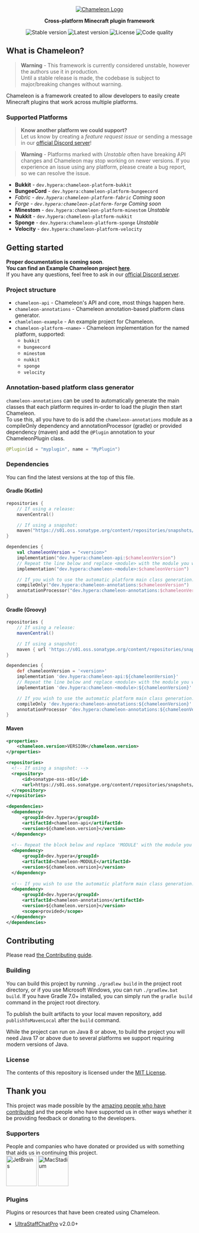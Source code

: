 <div align="center">
  <a href="https://github.com/ChameleonFramework/Chameleon">
    <img alt="Chameleon Logo" src="https://i.hypera.dev/assets/chameleon@750x150.png" />
  </a>
  <p><strong>Cross-platform Minecraft plugin framework</strong></p>
</div>

<div align="center">
  <img alt="Stable version" src="https://img.shields.io/badge/Stable-N/A-%2317aaaa?style=for-the-badge">
  <img alt="Latest version" src="https://img.shields.io/badge/dynamic/json?color=17aaaa&label=Latest&prefix=v&query=%24.version&url=https%3A%2F%2Frepo.hypera.dev%2Fapi%2Fmaven%2Flatest%2Fversion%2Fsnapshots%2Fdev%2Fhypera%2Fchameleon-api&style=for-the-badge">
  <img alt="License" src="https://img.shields.io/badge/License-MIT-%2317aaaa?style=for-the-badge">
  <img alt="Code quality" src="https://img.shields.io/codefactor/grade/github/ChameleonFramework/Chameleon/main?style=for-the-badge&color=%2317aaaa">
</div>

## What is Chameleon?

> **Warning** - This framework is currently considered unstable, however the authors use it in
> production.  
> Until a stable release is made, the codebase is subject to major/breaking changes without warning.

Chameleon is a framework created to allow developers to easily create Minecraft plugins that work
across multiple platforms.

### Supported Platforms

> **Know another platform we could support?**  
> Let us know by creating a *feature request issue* or
> sending a message in our [official Discord server](https://discord.hypera.dev/)!

> **Warning** - Platforms marked with *Unstable* often have breaking API changes and Chameleon may
> stop working on newer versions. If you experience an issue using any platform, please create a
> bug report, so we can resolve the issue.

 - **Bukkit** - `dev.hypera:chameleon-platform-bukkit`
 - **BungeeCord** - `dev.hypera:chameleon-platform-bungeecord`
 - *Fabric - `dev.hypera:chameleon-platform-fabric` *Coming soon**
 - *Forge - `dev.hypera:chameleon-platform-forge` *Coming soon**
 - **Minestom** - `dev.hypera:chameleon-platform-minestom` *Unstable*
 - **Nukkit** - `dev.hypera:chameleon-platform-nukkit`
 - **Sponge** - `dev.hypera:chameleon-platform-sponge` *Unstable*
 - **Velocity** - `dev.hypera:chameleon-platform-velocity`

## Getting started

**Proper documentation is coming soon**.  
**You can find an Example Chameleon project [here](example)**.  
If you have any questions, feel free to ask in
our [official Discord server](https://discord.hypera.dev/).

### Project structure

- `chameleon-api` - Chameleon's API and core, most things happen here.
- `chameleon-annotations` - Chameleon annotation-based platform class generator.
- `chamleleon-example` - An example project for Chameleon.
- `chameleon-platform-<name>` - Chameleon implementation for the named platform, supported:
    - `bukkit`
    - `bungeecord`
    - `minestom`
    - `nukkit`
    - `sponge`
    - `velocity`

### Annotation-based platform class generator

`chameleon-annotations` can be used to automatically generate the main classes that each platform
requires in-order to load the plugin then start Chameleon.  
To use this, all you have to do is add the `chameleon-annotations` module as a compileOnly
dependency and annotationProcessor (gradle) or provided dependency (maven) and add the `@Plugin`
annotation to your ChameleonPlugin class.

```java
@Plugin(id = "myplugin", name = "MyPlugin")
```

### Dependencies

You can find the latest versions at the top of this file.

#### Gradle (Kotlin)

```kotlin
repositories {
    // If using a release:
    mavenCentral()

    // If using a snapshot:
    maven("https://s01.oss.sonatype.org/content/repositories/snapshots/")
}

dependencies {
    val chameleonVersion = "<version>"
    implementation("dev.hypera:chameleon-api:$chameleonVersion")
    // Repeat the line below and replace <module> with the module you wish to use.
    implementation("dev.hypera:chameleon-<module>:$chameleonVersion")

    // If you wish to use the automatic platform main class generation:
    compileOnly("dev.hypera:chameleon-annotations:$chameleonVersion")
    annotationProcessor("dev.hypera:chameleon-annotations:$chameleonVersion")
}
```

#### Gradle (Groovy)

```groovy
repositories {
    // If using a release:
    mavenCentral()

    // If using a snapshot:
    maven { url 'https://s01.oss.sonatype.org/content/repositories/snapshots/' }
}

dependencies {
    def chameleonVersion = '<version>'
    implementation 'dev.hypera:chameleon-api:${chameleonVersion}'
    // Repeat the line below and replace <module> with the module you wish to use.
    implementation 'dev.hypera:chameleon-<module>:${chameleonVersion}'

    // If you wish to use the automatic platform main class generation:
    compileOnly 'dev.hypera:chameleon-annotations:${chameleonVersion}'
    annotationProcessor 'dev.hypera:chameleon-annotations:${chameleonVersion}'
}
```

#### Maven

```xml
<properties>
    <chameleon.version>VERSION</chameleon.version>
</properties>

<repositories>
  <!-- If using a snapshot: -->
  <repository>
      <id>sonatype-oss-s01</id>
      <url>https://s01.oss.sonatype.org/content/repositories/snapshots/</url>
  </repository>
</repositories>

<dependencies>
  <dependency>
      <groupId>dev.hypera</groupId>
      <artifactId>chameleon-api</artifactId>
      <version>${chameleon.version}</version>
  </dependency>
  
  <!-- Repeat the block below and replace 'MODULE' with the module you wish to use. -->
  <dependency>
      <groupId>dev.hypera</groupId>
      <artifactId>chameleon-MODULE</artifactId>
      <version>${chameleon.version}</version>
  </dependency>
  
  <!-- If you wish to use the automatic platform main class generation: -->
  <dependency>
      <groupId>dev.hypera</groupId>
      <artifactId>chameleon-annotations</artifactId>
      <version>${chameleon.version}</version>
      <scope>provided</scope>
  </dependency>
</dependencies>
```

## Contributing

Please read [the Contributing guide](CONTRIBUTING.md).

### Building

You can build this project by running `./gradlew build` in the project root directory, or if you use
Microsoft Windows, you can run `./gradlew.bat build`.
If you have Gradle 7.0+ installed, you can simply run the `gradle build` command in the project root
directory.

To publish the built artifacts to your local maven repository, add `publishToMavenLocal` after
the `build` command.

While the project can run on Java 8 or above, to build the project you will need Java 17 or above
due to several platforms we support requiring modern versions of Java.

### License

The contents of this repository is licensed under the [MIT License](LICENSE).

## Thank you

This project was made possible by
the [amazing people who have contributed](https://github.com/ChameleonFramework/Chameleon/graphs/contributors)
and the people who have supported us in other ways whether it be providing feedback or donating to
the developers.

### Supporters

People and companies who have donated or provided us with something that aids us in continuing this
project.  
<a href="https://jb.gg/OpenSourceSupport"><img src="https://resources.jetbrains.com/storage/products/company/brand/logos/jb_square.svg" alt="JetBrains" height="82"/></a>
<a href="https://www.macstadium.com/"><img src="https://uploads-ssl.webflow.com/5ac3c046c82724970fc60918/5c019d917bba312af7553b49_MacStadium-developerlogo.png" alt="MacStadium" height="82"/></a>

### Plugins

Plugins or resources that have been created using Chameleon.

- [UltraStaffChatPro](https://www.spigotmc.org/resources/80461/) v2.0.0+
